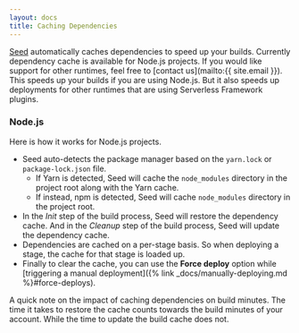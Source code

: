 ```yaml
---
layout: docs
title: Caching Dependencies
---
```


[Seed](/) automatically caches dependencies to speed up your builds. Currently dependency cache is available for Node.js projects. If you would like support for other runtimes, feel free to [contact us](mailto:{{ site.email }}). This speeds up your builds if you are using Node.js. But it also speeds up deployments for other runtimes that are using Serverless Framework plugins.

### Node.js

Here is how it works for Node.js projects.

- Seed auto-detects the package manager based on the `yarn.lock` or `package-lock.json` file. 
  - If Yarn is detected, Seed will cache the `node_modules` directory in the project root along with the Yarn cache.
  - If instead, npm is detected, Seed will cache `node_modules` directory in the project root.
- In the _Init_ step of the build process, Seed will restore the dependency cache. And in the _Cleanup_ step of the build process, Seed will update the dependency cache.
- Dependencies are cached on a per-stage basis. So when deploying a stage, the cache for that stage is loaded up.
- Finally to clear the cache, you can use the **Force deploy** option while [triggering a manual deployment]({% link _docs/manually-deploying.md %}#force-deploys).

A quick note on the impact of caching dependencies on build minutes. The time it takes to restore the cache counts towards the build minutes of your account. While the time to update the build cache does not.
